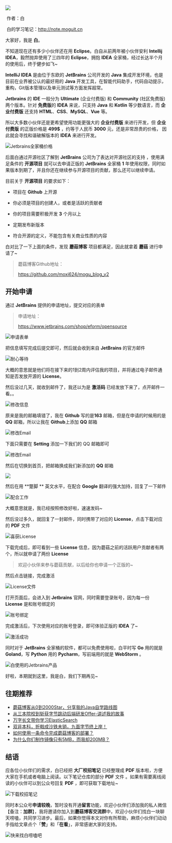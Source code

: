 ![](images/0.jpg)

​                                                                                                                                                                           作者：白

​                                                                                                                         白的学习笔记：http://note.moguit.cn

大家好，我是 **白**。

不知道现在还有多少小伙伴还在用 **Eclipse**。白自从前两年被小伙伴安利 **Intellij IDEA**，毅然抛弃使用了三四年的 **Eclipse**，拥抱 **IDEA** 全家桶，经过长达半个月的使用后，终于健步如飞~

**IntelliJ IDEA** 是由位于东欧的 **JetBrains** 公司开发的 **Java** 集成开发环境，也是目前在业界被公认的最好用的 **Java** 开发工具，在智能代码助手，代码自动提示，重构，Git版本管理以及单元测试等方面发挥超常。

**Jetbrains** 的 **IDE** 一般分为  **Ultimate** (企业付费版) 和 **Community** (社区免费版) 两个版本。针对 **免费版**的 **IDEA** 来说，只支持 **Java** 和 **Kotlin** 等少数语言，而 **企业付费版** 还支持 **HTML**、**CSS**、**MySQL**、**Vue** 等。

所以大多数小伙伴还是更希望使用功能更强大的 **企业付费版** 来进行开发，但 **企业付费版** 的正版价格是 **499$** ，约等于人民币 **3000** 元，还是非常昂贵的价格， 因此就会寻找和谐破解版本的 **IDEA** 来进行开发。

![Jetbrains全家桶价格](images/image-20210812083517216.png)

后面白通过开源社区了解到 **JetBrains** 公司为了表达对开源社区的支持 ，使用满足条件的 **开源项目** 就可以去申请正版的 **JetBrains** 全家桶 **1** 年使用权限，同时如果版本到期了，并且你还在继续参与开源项目的贡献，那么还可以继续申请。

目前关于 **开源项目** 的要求如下：

- 项目在 **Github** 上开源

- 你必须是项目的创建人，或者是活跃的贡献者
- 你的项目需要积极开发 **3** 个月以上
- 定期发布新版本
- 符合开源的定义，不能包含有关商业性质的内容

白对比了一下上面的条件，发现 **蘑菇博客** 项目都满足，因此就拿着 **蘑菇** 进行申请了~

> 蘑菇博客Github地址：
>
> https://github.com/moxi624/mogu_blog_v2

## 开始申请

通过 **JetBrains** 提供的申请地址，提交对应的表单

> 申请地址：
>
> https://www.jetbrains.com/shop/eform/opensource

![申请表单](images/image-20210812085820497.png)

把信息填写完成后提交即可，然后就会收到来自 **JetBrains** 的官方邮件

![耐心等待](images/image-20210812090528249.png)

大概的意思就是他们将在接下来的1到2周内评估我的项目，并将通过电子邮件通知是否发放开源的 **License**。

然后没过几天，就收到邮件了，我还以为是 **激活码** 已经发放下来了，点开邮件一看。。

![修改信息](images/image-20210812090633768.png)

原来是我的邮箱填错了，我在 **Github** 写的是**163** 邮箱，但是在申请的时候用的是 **QQ** 邮箱，所以让我在 **Github**上添加 **QQ** 邮箱

![修改Email](images/image-20210812091103473.png)

下面只需要在 **Setting** 添加一下我们的 QQ 邮箱即可

![修改Email](images/image-20210812091404395.png)

然后在切换到首页，把邮箱换成我们新添加的 **QQ** 邮箱

![](images/image-20210812091531709.png)

然后在用 **蹩脚 ** 英文水平，在配合 **Google** 翻译的强大加持，回复了一下邮件

![配合工作](images/image-20210812091710778.png)

大概意思就是，我已经按照修改好啦，速速发码~

然后没过多久，就回复了一封邮件，同时携带了对应的 **License**，点击下载对应的 **PDF** 文件

![喜获License](images/image-20210812091809459.png)

下载完成后，即可看到一些 **License** 信息，因为蘑菇之前的活跃用户贡献者有两个，所以就申请了两份 **License**

> 欢迎小伙伴来参与蘑菇贡献，以后给你也申请一个正版的~

然后点击链接，完成激活

![License文件](images/image-20210813085026729.png)

打开页面后，会进入到 **Jetbrains** 官网，同时需要登录账号，因为每一份 **License** 是和账号绑定的

![账号绑定](images/image-20210813085341939.png)

完成激活后，下次使用对应的账号登录，即可体验正版的  **IDEA** 了~ 

![激活成功](images/image-20210813085920272.png)

同时对于 **JetBrains** 全家桶的软件，都可以免费使用啦，白平时写 **Go** 用的就是 **Goland**，写 **Python** 用的 **Pycharm**，写前端用的就是 **WebStorm** 。

![白使用的Jetbrains产品](images/image-20210813090012442.png)

好啦，本期就到这里，我是白，我们下期再见~

## 往期推荐

- [蘑菇博客从0到2000Star，分享我的Java自学路线图](https://mp.weixin.qq.com/s/3u6OOYkpj4_ecMzfMqKJRw)
- [从三本院校到斩获字节跳动后端研发Offer-讲述我的故事](https://mp.weixin.qq.com/s/c4rR_aWpmNNFGn-mZBLWYg)
- [万字长文带你学习ElasticSearch](https://mp.weixin.qq.com/s/9eh6rK2aZHRiBpf5bRae9g)
- [双非本科，折戟成沙铁未销，九面字节终上岸！](https://mp.weixin.qq.com/s/SRf2f8wFFyjz2BUUXD_pmg)
- [如何使用一条命令完成蘑菇博客的部署？](https://mp.weixin.qq.com/s/LgRIqdPAGzN1tCPMi0Y8RQ)
- [为什么你们制作镜像只有5MB，而我却200MB？](https://mp.weixin.qq.com/s/iWpivtTAKMPKT6gq_3nwaA)

## 结语

应各位小伙伴们的需求，白已经把 **大厂校招笔记** 已经整理成 **PDF** 版本啦，方便大家在手机或者电脑上阅读。以下笔记仓库的部分 **PDF** 文件 。如果有需要离线阅读的小伙伴可以到公众号回复 **PDF** ，即可获取下载地址~

![下载校招笔记](https://gitee.com/moxi159753/LearningNotes/raw/master/doc/images/qq/%E8%8E%B7%E5%8F%96PDF.jpg)

同时本公众号**申请较晚**，暂时没有开通**留言**功能，欢迎小伙伴们添加我的私人微信【备注：**加群**】，我将邀请你加入到**蘑菇博客交流群**中，欢迎小伙伴们找白一块聊天唠嗑，共同学习进步。最后，如果你觉得本文对你有所帮助，麻烦小伙伴们动动手指给文章点个「**赞**」和「**在看**」，非常感谢大家的支持。

![快来找白唠嗑吧](https://gitee.com/moxi159753/LearningNotes/raw/master/doc/images/qq/%E6%B7%BB%E5%8A%A0%E9%99%8C%E6%BA%AA.png)



